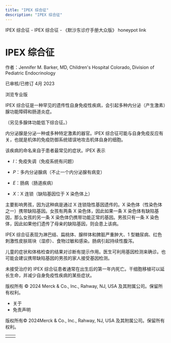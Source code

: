 ```yaml
---
title: "IPEX 综合征"
description: "IPEX 综合征"
---
```


﻿IPEX 综合征 - IPEX 综合征 - 《默沙东诊疗手册大众版》 honeypot link

# IPEX 综合征

作者：Jennifer M. Barker, MD, Children's Hospital Colorado, Division of Pediatric
Endocrinology

已审核/已修订 4月 2023

浏览专业版

IPEX 综合征是一种罕见的遗传性自身免疫性疾病，会引起多种内分泌（产生激素）腺功能障碍和肠道炎症。

（另见多腺体功能低下综合征。）

内分泌腺是分泌一种或多种特定激素的器官。IPEX 综合征可能与自身免疫反应有关，也就是机体的免疫防御系统错误地攻击机体自身的细胞。

该疾病的命名来自于患者最常见的症状。IPEX 表示

- _I_：免疫失调（免疫系统有问题）

- _P_：多内分泌腺病（不止一个内分泌腺有病变）

- _E_：肠病（肠道疾病）

- _X_：X 连锁（缺陷基因位于 X 染色体上）


主要影响男孩，因为这种病是通过 X 连锁隐性基因遗传的。X 染色体（性染色体之一）携带缺陷基因。女孩有两条 X 染色体，因此如果一条 X 染色体有缺陷基因，那么女孩的另一条 X 染色体仍携带功能正常的基因。男孩只有一条 X 染色体，因此如果他们遗传了母亲的缺陷基因，则会患上该病。

IPEX 综合征表现为淋巴结、扁桃体、腺样体和脾脏严重肿大、1 型糖尿病、红色刺激性皮肤斑块（湿疹）、食物过敏和感染。肠病引起持续性腹泻。

儿童的症状和体格检查的结果对诊断有提示作用。医生可利用基因检测来确诊。也可能会建议携带缺陷基因的男孩的家人接受基因检测。

未接受治疗的 IPEX 综合征患者通常在出生后的第一年内死亡。干细胞移植可以延长生命，并减少自身免疫性疾病的某些症状。



版权所有 © 2024
Merck & Co., Inc., Rahway, NJ, USA 及其附属公司。保留所有权利。

- 关于
- 免责声明

版权所有© 2024Merck & Co., Inc., Rahway, NJ, USA 及其附属公司。保留所有权利。

|     |     |
| --- | --- |
|  |  |